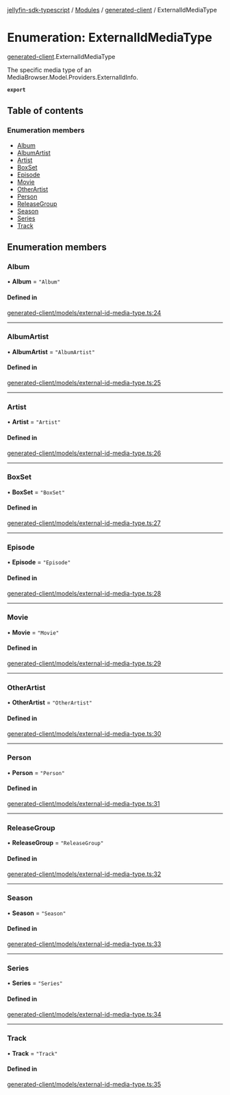 [jellyfin-sdk-typescript](../README.md) / [Modules](../modules.md) / [generated-client](../modules/generated_client.md) / ExternalIdMediaType

# Enumeration: ExternalIdMediaType

[generated-client](../modules/generated_client.md).ExternalIdMediaType

The specific media type of an MediaBrowser.Model.Providers.ExternalIdInfo.

**`export`**

## Table of contents

### Enumeration members

- [Album](generated_client.ExternalIdMediaType.md#album)
- [AlbumArtist](generated_client.ExternalIdMediaType.md#albumartist)
- [Artist](generated_client.ExternalIdMediaType.md#artist)
- [BoxSet](generated_client.ExternalIdMediaType.md#boxset)
- [Episode](generated_client.ExternalIdMediaType.md#episode)
- [Movie](generated_client.ExternalIdMediaType.md#movie)
- [OtherArtist](generated_client.ExternalIdMediaType.md#otherartist)
- [Person](generated_client.ExternalIdMediaType.md#person)
- [ReleaseGroup](generated_client.ExternalIdMediaType.md#releasegroup)
- [Season](generated_client.ExternalIdMediaType.md#season)
- [Series](generated_client.ExternalIdMediaType.md#series)
- [Track](generated_client.ExternalIdMediaType.md#track)

## Enumeration members

### Album

• **Album** = `"Album"`

#### Defined in

[generated-client/models/external-id-media-type.ts:24](https://github.com/thornbill/jellyfin-sdk-typescript/blob/b0f5501/src/generated-client/models/external-id-media-type.ts#L24)

___

### AlbumArtist

• **AlbumArtist** = `"AlbumArtist"`

#### Defined in

[generated-client/models/external-id-media-type.ts:25](https://github.com/thornbill/jellyfin-sdk-typescript/blob/b0f5501/src/generated-client/models/external-id-media-type.ts#L25)

___

### Artist

• **Artist** = `"Artist"`

#### Defined in

[generated-client/models/external-id-media-type.ts:26](https://github.com/thornbill/jellyfin-sdk-typescript/blob/b0f5501/src/generated-client/models/external-id-media-type.ts#L26)

___

### BoxSet

• **BoxSet** = `"BoxSet"`

#### Defined in

[generated-client/models/external-id-media-type.ts:27](https://github.com/thornbill/jellyfin-sdk-typescript/blob/b0f5501/src/generated-client/models/external-id-media-type.ts#L27)

___

### Episode

• **Episode** = `"Episode"`

#### Defined in

[generated-client/models/external-id-media-type.ts:28](https://github.com/thornbill/jellyfin-sdk-typescript/blob/b0f5501/src/generated-client/models/external-id-media-type.ts#L28)

___

### Movie

• **Movie** = `"Movie"`

#### Defined in

[generated-client/models/external-id-media-type.ts:29](https://github.com/thornbill/jellyfin-sdk-typescript/blob/b0f5501/src/generated-client/models/external-id-media-type.ts#L29)

___

### OtherArtist

• **OtherArtist** = `"OtherArtist"`

#### Defined in

[generated-client/models/external-id-media-type.ts:30](https://github.com/thornbill/jellyfin-sdk-typescript/blob/b0f5501/src/generated-client/models/external-id-media-type.ts#L30)

___

### Person

• **Person** = `"Person"`

#### Defined in

[generated-client/models/external-id-media-type.ts:31](https://github.com/thornbill/jellyfin-sdk-typescript/blob/b0f5501/src/generated-client/models/external-id-media-type.ts#L31)

___

### ReleaseGroup

• **ReleaseGroup** = `"ReleaseGroup"`

#### Defined in

[generated-client/models/external-id-media-type.ts:32](https://github.com/thornbill/jellyfin-sdk-typescript/blob/b0f5501/src/generated-client/models/external-id-media-type.ts#L32)

___

### Season

• **Season** = `"Season"`

#### Defined in

[generated-client/models/external-id-media-type.ts:33](https://github.com/thornbill/jellyfin-sdk-typescript/blob/b0f5501/src/generated-client/models/external-id-media-type.ts#L33)

___

### Series

• **Series** = `"Series"`

#### Defined in

[generated-client/models/external-id-media-type.ts:34](https://github.com/thornbill/jellyfin-sdk-typescript/blob/b0f5501/src/generated-client/models/external-id-media-type.ts#L34)

___

### Track

• **Track** = `"Track"`

#### Defined in

[generated-client/models/external-id-media-type.ts:35](https://github.com/thornbill/jellyfin-sdk-typescript/blob/b0f5501/src/generated-client/models/external-id-media-type.ts#L35)
